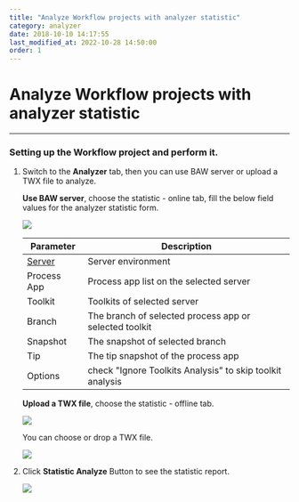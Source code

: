 ```yaml
---
title: "Analyze Workflow projects with analyzer statistic"
category: analyzer
date: 2018-10-10 14:17:55
last_modified_at: 2022-10-28 14:50:00
order: 1
---
```


# Analyze Workflow projects with analyzer statistic
***

### Setting up the Workflow project and perform it.

   1. Switch to the **Analyzer** tab, then you can use BAW server or upload a TWX file to analyze.
     
      **Use BAW server**, choose the statistic - online tab, fill the below field values for the analyzer statistic form.

      ![][analyzer_statistic_online]
      
      |   Parameter   | Description    |
      | ------------- |----------------|
      | [Server][1]   |Server environment|
      | Process App   |Process app list on the selected server|
      | Toolkit       |Toolkits of  selected server|
      | Branch        |The branch of selected process app or selected toolkit|
      | Snapshot      |The snapshot of selected branch|
      | Tip           |The tip snapshot of the process app|
      | Options       |check "Ignore Toolkits Analysis" to skip toolkit analysis |

      **Upload a TWX file**, choose the statistic - offline tab.
      
      ![][analyzer_statistic_offline]

      You can choose or drop a TWX file.

      ![][analyzer_upload_done]

   2. Click **Statistic Analyze** Button to see the statistic report.

      ![][analyzer_report]

[analyzer_statistic_online]: ../images/analyzer/analyzer_statistic_online.png
[analyzer_statistic_offline]: ../images/analyzer/analyzer_statistic_offline.png
[analyzer_upload_drop]: ../images/analyzer/analyzer_upload_drop.PNG
[analyzer_upload_done]: ../images/analyzer/analyzer_upload_done.PNG
[analyzer_report]: ../images/analyzer/analyzer_report.PNG

[1]: ../administration/administration-bpm-configuration.html
